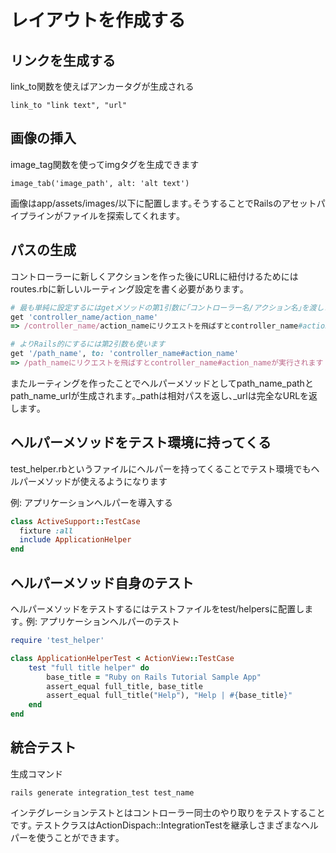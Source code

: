 # レイアウトを作成する

## リンクを生成する

link_to関数を使えばアンカータグが生成される

    link_to "link text", "url"

## 画像の挿入

image_tag関数を使ってimgタグを生成できます

    image_tab('image_path', alt: 'alt text')

画像はapp/assets/images/以下に配置します｡そうすることでRailsのアセットパイプラインがファイルを探索してくれます｡

## パスの生成

コントローラーに新しくアクションを作った後にURLに紐付けるためにはroutes.rbに新しいルーティング設定を書く必要があります｡

```ruby
# 最も単純に設定するにはgetメソッドの第1引数に｢コントローラー名/アクション名｣を渡します
get 'controller_name/action_name'
=> /controller_name/action_nameにリクエストを飛ばすとcontroller_name#action_nameが実行されます

# よりRails的にするには第2引数も使います
get '/path_name', to: 'controller_name#action_name'
=> /path_nameにリクエストを飛ばすとcontroller_name#action_nameが実行されます
```

またルーティングを作ったことでヘルパーメソッドとしてpath_name_pathとpath_name_urlが生成されます｡_pathは相対パスを返し､_urlは完全なURLを返します｡

## ヘルパーメソッドをテスト環境に持ってくる

test_helper.rbというファイルにヘルパーを持ってくることでテスト環境でもヘルパーメソッドが使えるようになります

例: アプリケーションヘルパーを導入する

```ruby
class ActiveSupport::TestCase
  fixture :all
  include ApplicationHelper
end
```

## ヘルパーメソッド自身のテスト

ヘルパーメソッドをテストするにはテストファイルをtest/helpersに配置します｡
例: アプリケーションヘルパーのテスト

```ruby
require 'test_helper'

class ApplicationHelperTest < ActionView::TestCase
    test "full title helper" do
        base_title = "Ruby on Rails Tutorial Sample App"
        assert_equal full_title, base_title
        assert_equal full_title("Help"), "Help | #{base_title}"
    end
end
```

## 統合テスト

生成コマンド

    rails generate integration_test test_name
    
インテグレーションテストとはコントローラー同士のやり取りをテストすることです｡
テストクラスはActionDispach::IntegrationTestを継承しさまざまなヘルパーを使うことができます｡
